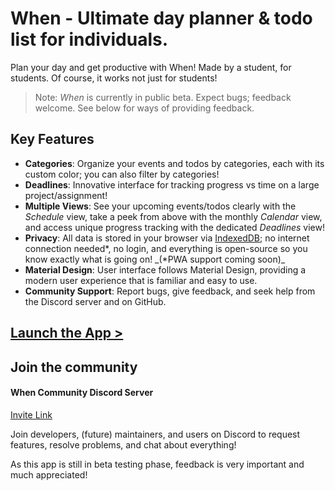 # When - Ultimate day planner & todo list for individuals.

Plan your day and get productive with When! Made by a student, for students. Of course, it works not just for students!

> Note: _When_ is currently in public beta. Expect bugs; feedback welcome. See below for ways of providing feedback.

## Key Features

- **Categories**: Organize your events and todos by categories, each with its custom color; you can also filter by categories!
- **Deadlines**: Innovative interface for tracking progress vs time on a large project/assignment!
- **Multiple Views**: See your upcoming events/todos clearly with the _Schedule_ view, take a peek from above with the monthly _Calendar_ view, and access unique progress tracking with the dedicated _Deadlines_ view!
- **Privacy**: All data is stored in your browser via [IndexedDB](https://developer.mozilla.org/en-US/docs/Web/API/IndexedDB_API); no internet connection needed*, no login, and everything is open-source so you know exactly what is going on!
  \_(*PWA support coming soon)\_
- **Material Design**: User interface follows Material Design, providing a modern user experience that is familiar and easy to use.
- **Community Support**: Report bugs, give feedback, and seek help from the Discord server and on GitHub.

## [Launch the App >](https://legendword.com/when)

## Join the community

#### When Community Discord Server

[Invite Link](https://discord.gg/qGFMQh2dH4)

Join developers, (future) maintainers, and users on Discord to request features, resolve problems, and chat about everything!

As this app is still in beta testing phase, feedback is very important and much appreciated!
